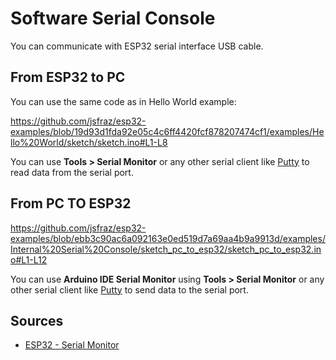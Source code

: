 # Software Serial Console

You can communicate with ESP32 serial interface USB cable.

## From ESP32 to PC

You can use the same code as in Hello World example:

https://github.com/jsfraz/esp32-examples/blob/19d93d1fda92e05c4c6ff4420fcf878207474cf1/examples/Hello%20World/sketch/sketch.ino#L1-L8

You can use **Tools > Serial Monitor** or any other serial client like [Putty](https://www.putty.org/) to read data from the serial port.

## From PC TO ESP32

https://github.com/jsfraz/esp32-examples/blob/ebb3c90ac6a092163e0ed519d7a69aa4b9a9913d/examples/Internal%20Serial%20Console/sketch_pc_to_esp32/sketch_pc_to_esp32.ino#L1-L12

You can use **Arduino IDE Serial Monitor** using **Tools > Serial Monitor** or any other serial client like [Putty](https://www.putty.org/) to send data to the serial port.

## Sources

- [ESP32 - Serial Monitor](https://esp32io.com/tutorials/esp32-serial-monitor)
